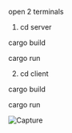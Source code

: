 open 2 terminals

1. cd server

cargo build 

cargo run
 
2. cd client

cargo build

cargo run

![Capture](https://user-images.githubusercontent.com/8585779/177440181-86a06095-277f-45eb-84df-9d296ed95615.PNG)
